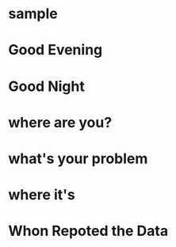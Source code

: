 # sample
# Good Evening
# Good Night
# where are you?
# what's your problem
# where it's 
# Whon Repoted the Data

